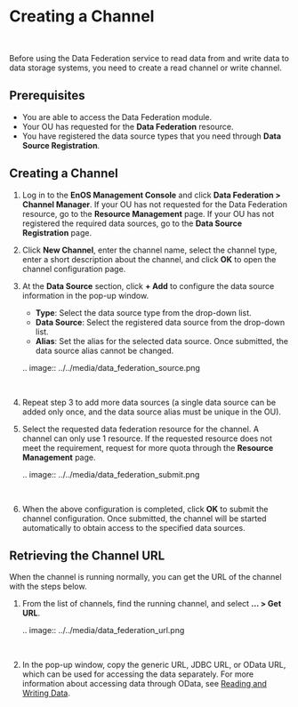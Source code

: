 # Creating a Channel

<br />

Before using the Data Federation service to read data from and write data to data storage systems, you need to create a read channel or write channel.

## Prerequisites

- You are able to access the Data Federation module.
- Your OU has requested for the **Data Federation** resource.
- You have registered the data source types that you need through **Data Source Registration**.

## Creating a Channel

1. Log in to the **EnOS Management Console** and click **Data Federation > Channel Manager**. If your OU has not requested for the Data Federation resource, go to the **Resource Management** page. If your OU has not registered the required data sources, go to the **Data Source Registration** page.

2. Click **New Channel**, enter the channel name, select the channel type, enter a short description about the channel, and click **OK** to open the channel configuration page.

3. At the **Data Source** section, click **+ Add** to configure the data source information in the pop-up window.

   - **Type**: Select the data source type from the drop-down list.
   - **Data Source**: Select the registered data source from the drop-down list.
   - **Alias**: Set the alias for the selected data source. Once submitted, the data source alias cannot be changed.

   .. image:: ../../media/data_federation_source.png

   <br />

4. Repeat step 3 to add more data sources (a single data source can be added only once, and the data source alias must be unique in the OU).

5. Select the requested data federation resource for the channel. A channel can only use 1 resource. If the requested resource does not meet the requirement, request for more quota through the **Resource Management** page.

   .. image:: ../../media/data_federation_submit.png

   <br />

6. When the above configuration is completed, click **OK** to submit the channel configuration. Once submitted, the channel will be started automatically to obtain access to the specified data sources.


## Retrieving the Channel URL

When the channel is running normally, you can get the URL of the channel with the steps below.

1. From the list of channels, find the running channel, and select **... > Get URL**.

   .. image:: ../../media/data_federation_url.png

   <br />

2. In the pop-up window, copy the generic URL, JDBC URL, or OData URL, which can be used for accessing the data separately. For more information about accessing data through OData, see [Reading and Writing Data](reading_writing_data).


<!--end-->
